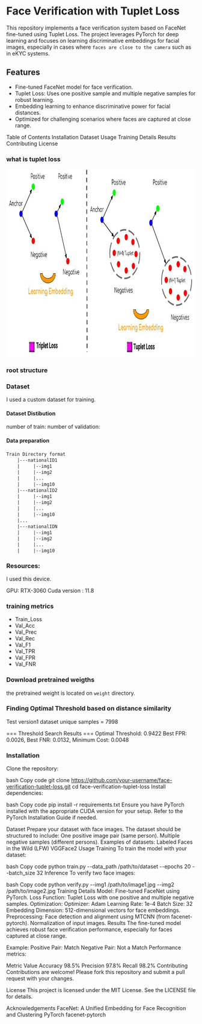 # Face Verification with Tuplet Loss

This repository implements a face verification system based on FaceNet fine-tuned using Tuplet Loss. 
The project leverages PyTorch for deep learning and focuses on learning discriminative embeddings for facial images, especially in cases where `faces are close to the camera` such as in eKYC systems.

## Features
- Fine-tuned FaceNet model for face verification.
- Tuplet Loss: Uses one positive sample and multiple negative samples for robust learning.
- Embedding learning to enhance discriminative power for facial distances.
- Optimized for challenging scenarios where faces are captured at close range.

Table of Contents
Installation
Dataset
Usage
Training Details
Results
Contributing
License

### what is tuplet loss

<img src="docs/images/tuplet_loss.jpg" alt="Triplet_loss Versue Tuplet_loss" height="498"/>


### root structure


### Dataset
I used a custom dataset for training.

#### Dataset Distibution
number of train: 
number of validation: 

#### Data preparation
```
Train Directory format
    |---nationalID1
    |     |--img1
    |     |--img2
    |     |...
    |     |--img10
    |---nationalID2
    |     |--img1
    |     |--img2
    |     |...
    |     |--img10
    |...
    |---nationalIDN
    |     |--img1
    |     |--img2
    |     |...
    |     |--img10
```




### Resources:
I used this device.

GPU: RTX-3060
Cuda version : 11.8


### training metrics
- Train_Loss
- Val_Acc
- Val_Prec
- Val_Rec
- Val_F1
- Val_TPR
- Val_FPR
- Val_FNR

### Download pretrained weigths
the pretrained weight is located on `weight` directory.

### Finding Optimal Threshold based on distance similarity
Test version1 dataset unique samples = 7998

=== Threshold Search Results ===
Optimal Threshold: 0.9422
Best FPR: 0.0026, Best FNR: 0.0132, Minimum Cost: 0.0048


### Installation
Clone the repository:

bash
Copy code
git clone https://github.com/your-username/face-verification-tuplet-loss.git
cd face-verification-tuplet-loss
Install dependencies:

bash
Copy code
pip install -r requirements.txt
Ensure you have PyTorch installed with the appropriate CUDA version for your setup. Refer to the PyTorch Installation Guide if needed.

Dataset
Prepare your dataset with face images. The dataset should be structured to include:
One positive image pair (same person).
Multiple negative samples (different persons).
Examples of datasets:
Labeled Faces in the Wild (LFW)
VGGFace2
Usage
Training
To train the model with your dataset:

bash
Copy code
python train.py --data_path /path/to/dataset --epochs 20 --batch_size 32
Inference
To verify two face images:

bash
Copy code
python verify.py --img1 /path/to/image1.jpg --img2 /path/to/image2.jpg
Training Details
Model: Fine-tuned FaceNet using PyTorch.
Loss Function: Tuplet Loss with one positive and multiple negative samples.
Optimization:
Optimizer: Adam
Learning Rate: 1e-4
Batch Size: 32
Embedding Dimension: 512-dimensional vectors for face embeddings.
Preprocessing:
Face detection and alignment using MTCNN (from facenet-pytorch).
Normalization of input images.
Results
The fine-tuned model achieves robust face verification performance, especially for faces captured at close range.

Example:
Positive Pair: Match
Negative Pair: Not a Match
Performance metrics:

Metric	Value
Accuracy	98.5%
Precision	97.8%
Recall	98.2%
Contributing
Contributions are welcome! Please fork this repository and submit a pull request with your changes.

License
This project is licensed under the MIT License. See the LICENSE file for details.

Acknowledgements
FaceNet: A Unified Embedding for Face Recognition and Clustering
PyTorch
facenet-pytorch